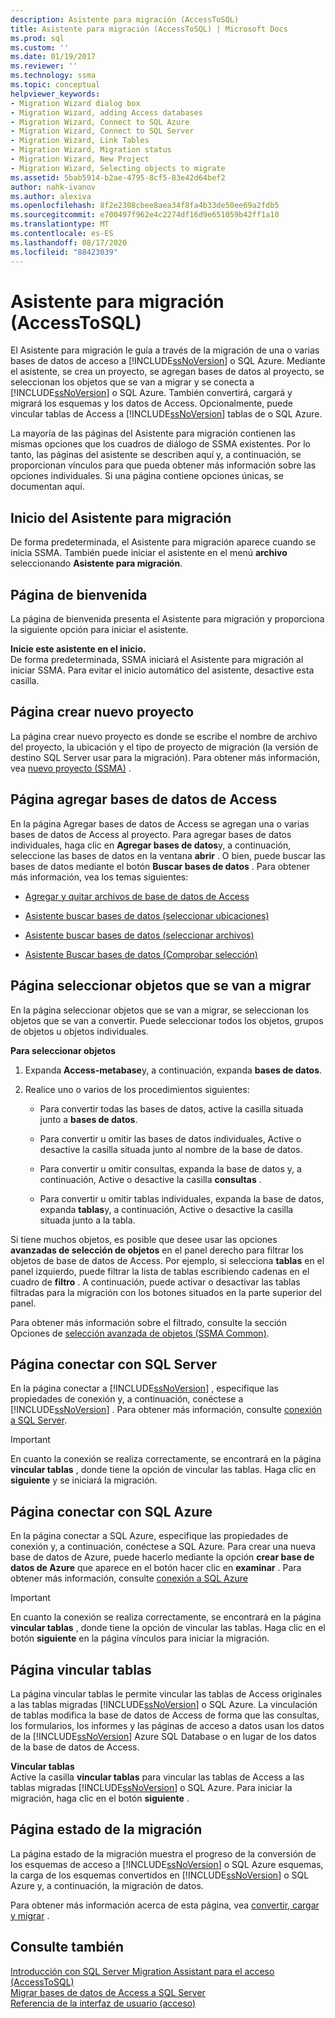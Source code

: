 ```yaml
---
description: Asistente para migración (AccessToSQL)
title: Asistente para migración (AccessToSQL) | Microsoft Docs
ms.prod: sql
ms.custom: ''
ms.date: 01/19/2017
ms.reviewer: ''
ms.technology: ssma
ms.topic: conceptual
helpviewer_keywords:
- Migration Wizard dialog box
- Migration Wizard, adding Access databases
- Migration Wizard, Connect to SQL Azure
- Migration Wizard, Connect to SQL Server
- Migration Wizard, Link Tables
- Migration Wizard, Migration status
- Migration Wizard, New Project
- Migration Wizard, Selecting objects to migrate
ms.assetid: 5bab5914-b2ae-4795-8cf5-83e42d64bef2
author: nahk-ivanov
ms.author: alexiva
ms.openlocfilehash: 8f2e2308cbee8aea34f8fa4b33de50ee69a2fdb5
ms.sourcegitcommit: e700497f962e4c2274df16d9e651059b42ff1a10
ms.translationtype: MT
ms.contentlocale: es-ES
ms.lasthandoff: 08/17/2020
ms.locfileid: "88423039"
---
```

# <a name="migration-wizard-accesstosql"></a>Asistente para migración (AccessToSQL)
El Asistente para migración le guía a través de la migración de una o varias bases de datos de acceso a [!INCLUDE[ssNoVersion](../../includes/ssnoversion-md.md)] o SQL Azure. Mediante el asistente, se crea un proyecto, se agregan bases de datos al proyecto, se seleccionan los objetos que se van a migrar y se conecta a [!INCLUDE[ssNoVersion](../../includes/ssnoversion-md.md)] o SQL Azure. También convertirá, cargará y migrará los esquemas y los datos de Access. Opcionalmente, puede vincular tablas de Access a [!INCLUDE[ssNoVersion](../../includes/ssnoversion-md.md)] tablas de o SQL Azure.  
  
La mayoría de las páginas del Asistente para migración contienen las mismas opciones que los cuadros de diálogo de SSMA existentes. Por lo tanto, las páginas del asistente se describen aquí y, a continuación, se proporcionan vínculos para que pueda obtener más información sobre las opciones individuales. Si una página contiene opciones únicas, se documentan aquí.  
  
## <a name="starting-the-migration-wizard"></a>Inicio del Asistente para migración  
De forma predeterminada, el Asistente para migración aparece cuando se inicia SSMA. También puede iniciar el asistente en el menú **archivo** seleccionando **Asistente para migración**.  
  
## <a name="welcome-page"></a>Página de bienvenida  
La página de bienvenida presenta el Asistente para migración y proporciona la siguiente opción para iniciar el asistente.  
  
**Inicie este asistente en el inicio.**  
De forma predeterminada, SSMA iniciará el Asistente para migración al iniciar SSMA. Para evitar el inicio automático del asistente, desactive esta casilla.  
  
## <a name="create-new-project-page"></a>Página crear nuevo proyecto  
La página crear nuevo proyecto es donde se escribe el nombre de archivo del proyecto, la ubicación y el tipo de proyecto de migración (la versión de destino SQL Server usar para la migración). Para obtener más información, vea [nuevo proyecto (SSMA)](https://msdn.microsoft.com/ca294f6d-eeb5-42ca-9306-156281a3f0f3) .  
  
## <a name="add-access-databases-page"></a>Página agregar bases de datos de Access  
En la página Agregar bases de datos de Access se agregan una o varias bases de datos de Access al proyecto. Para agregar bases de datos individuales, haga clic en **Agregar bases de datos**y, a continuación, seleccione las bases de datos en la ventana **abrir** . O bien, puede buscar las bases de datos mediante el botón **Buscar bases de datos** . Para obtener más información, vea los temas siguientes:  
  
-   [Agregar y quitar archivos de base de datos de Access](adding-and-removing-access-database-files-accesstosql.md)  
  
-   [Asistente buscar bases de datos (seleccionar ubicaciones)](https://msdn.microsoft.com/00b2d32a-998b-47a7-b25c-589b5bd6777a)  
  
-   [Asistente buscar bases de datos (seleccionar archivos)](https://msdn.microsoft.com/2f574a34-4bab-40a4-89a8-ad4907ffc3fd)  
  
-   [Asistente Buscar bases de datos (Comprobar selección)](https://msdn.microsoft.com/62e20e03-50cc-4ac8-8072-524d194d2ec3)  
  
## <a name="select-objects-to-migrate-page"></a>Página seleccionar objetos que se van a migrar  
En la página seleccionar objetos que se van a migrar, se seleccionan los objetos que se van a convertir. Puede seleccionar todos los objetos, grupos de objetos u objetos individuales.  
  
**Para seleccionar objetos**  
  
1.  Expanda **Access-metabase**y, a continuación, expanda **bases de datos**.  
  
2.  Realice uno o varios de los procedimientos siguientes:  
  
    -   Para convertir todas las bases de datos, active la casilla situada junto a **bases de datos**.  
  
    -   Para convertir u omitir las bases de datos individuales, Active o desactive la casilla situada junto al nombre de la base de datos.  
  
    -   Para convertir u omitir consultas, expanda la base de datos y, a continuación, Active o desactive la casilla **consultas** .  
  
    -   Para convertir u omitir tablas individuales, expanda la base de datos, expanda **tablas**y, a continuación, Active o desactive la casilla situada junto a la tabla.  
  
Si tiene muchos objetos, es posible que desee usar las opciones **avanzadas de selección de objetos** en el panel derecho para filtrar los objetos de base de datos de Access. Por ejemplo, si selecciona **tablas** en el panel izquierdo, puede filtrar la lista de tablas escribiendo cadenas en el cuadro de **filtro** . A continuación, puede activar o desactivar las tablas filtradas para la migración con los botones situados en la parte superior del panel.  
  
Para obtener más información sobre el filtrado, consulte la sección Opciones de [selección avanzada de objetos (SSMA Common)](https://msdn.microsoft.com/f53b0c79-5473-410a-a0dc-d8f544f7a63c).  
  
## <a name="connect-to-sql-server-page"></a>Página conectar con SQL Server  
En la página conectar a [!INCLUDE[ssNoVersion](../../includes/ssnoversion-md.md)] , especifique las propiedades de conexión y, a continuación, conéctese a [!INCLUDE[ssNoVersion](../../includes/ssnoversion-md.md)] . Para obtener más información, consulte [conexión a SQL Server](connect-to-sql-server-accesstosql.md).
  
> [!IMPORTANT]  
> En cuanto la conexión se realiza correctamente, se encontrará en la página **vincular tablas** , donde tiene la opción de vincular las tablas. Haga clic en **siguiente** y se iniciará la migración.  
  
## <a name="connect-to-sql-azure-page"></a>Página conectar con SQL Azure  
En la página conectar a SQL Azure, especifique las propiedades de conexión y, a continuación, conéctese a SQL Azure. Para crear una nueva base de datos de Azure, puede hacerlo mediante la opción **crear base de datos de Azure** que aparece en el botón hacer clic en **examinar** . Para obtener más información, consulte [conexión a SQL Azure](connect-to-azure-sql-db-accesstosql.md)  
  
> [!IMPORTANT]  
> En cuanto la conexión se realiza correctamente, se encontrará en la página **vincular tablas** , donde tiene la opción de vincular las tablas. Haga clic en el botón **siguiente** en la página vínculos para iniciar la migración.  
  
## <a name="link-tables-page"></a>Página vincular tablas  
La página vincular tablas le permite vincular las tablas de Access originales a las tablas migradas [!INCLUDE[ssNoVersion](../../includes/ssnoversion-md.md)] o SQL Azure. La vinculación de tablas modifica la base de datos de Access de forma que las consultas, los formularios, los informes y las páginas de acceso a datos usan los datos de la [!INCLUDE[ssNoVersion](../../includes/ssnoversion-md.md)] Azure SQL Database o en lugar de los datos de la base de datos de Access.  
  
**Vincular tablas**  
Active la casilla **vincular tablas** para vincular las tablas de Access a las tablas migradas [!INCLUDE[ssNoVersion](../../includes/ssnoversion-md.md)] o SQL Azure. Para iniciar la migración, haga clic en el botón **siguiente** .  
  
## <a name="migration-status-page"></a>Página estado de la migración  
La página estado de la migración muestra el progreso de la conversión de los esquemas de acceso a [!INCLUDE[ssNoVersion](../../includes/ssnoversion-md.md)] o SQL Azure esquemas, la carga de los esquemas convertidos en [!INCLUDE[ssNoVersion](../../includes/ssnoversion-md.md)] o SQL Azure y, a continuación, la migración de datos.  
  
Para obtener más información acerca de esta página, vea [convertir, cargar y migrar](https://msdn.microsoft.com/4ec83e96-88a5-4b7b-8d5a-f3429d9a936b) .  
  
## <a name="see-also"></a>Consulte también  
[Introducción con SQL Server Migration Assistant para el acceso &#40;AccessToSQL&#41;](../../ssma/access/getting-started-with-sql-server-migration-assistant-for-access-accesstosql.md)  
[Migrar bases de datos de Access a SQL Server](migrating-access-databases-to-sql-server-azure-sql-db-accesstosql.md)  
[Referencia de la interfaz de usuario (acceso)](https://msdn.microsoft.com/af24c303-4a41-449b-9c86-d6558a97e839)  
  
